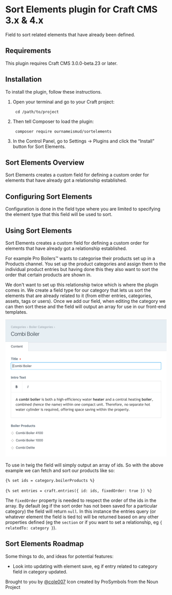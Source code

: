 # Sort Elements plugin for Craft CMS 3.x & 4.x

Field to sort related elements that have already been defined.

## Requirements

This plugin requires Craft CMS 3.0.0-beta.23 or later.

## Installation

To install the plugin, follow these instructions.

1. Open your terminal and go to your Craft project:

        cd /path/to/project

2. Then tell Composer to load the plugin:

        composer require ournameismud/sortelements

3. In the Control Panel, go to Settings → Plugins and click the “Install” button for Sort Elements.

## Sort Elements Overview

Sort Elements creates a custom field for defining a custom order for elements that have already got a relationship established. 

## Configuring Sort Elements

Configuration is done in the field type where you are limited to specifying the element type that this field will be used to sort.

## Using Sort Elements

Sort Elements creates a custom field for defining a custom order for elements that have already got a relationship established. 

For example Pro Boilers™ wants to categorise their products set up in a Products channel. You set up the product categories and assign them to the individual product entries but having done this they also want to sort the order that certain products are shown in. 

We don't want to set up this relationship twice which is where the plugin comes in. We create a field type for our category that lets us sort the elements that are already related to it (from either entries, categories, assets, tags or users). Once we add our field, when editing the category we can then sort these and the field will output an array for use in our front-end templates.

![Screenshot](resources/img/screenshot.png)

To use in twig the field will simply output an array of ids. So with the above example we can fetch and sort our products like so:

    {% set ids = category.boilerProducts %}

    {% set entries = craft.entries({ id: ids, fixedOrder: true }) %}

The `fixedOrder` property is needed to respect the order of the ids in the array.
By default (eg if the sort order has not been saved for a particular category) the field will return `null`. In this instance the entries query (or whatever element the field is tied to) will be returned based on any other properties defined (eg the `section` or if you want to set a relationship, eg  `{ relatedTo: category }`).

## Sort Elements Roadmap

Some things to do, and ideas for potential features:

* Look into updating with element save, eg if entry related to category field in category updated.

Brought to you by [@cole007](http://ournameismud.co.uk/)
Icon created by ProSymbols from the Noun Project
